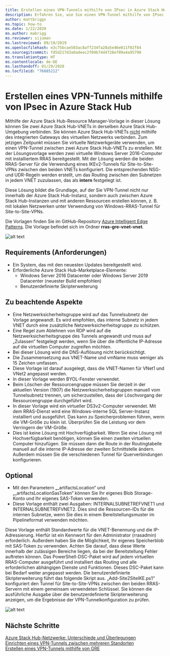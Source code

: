 ```yaml
---
title: Erstellen eines VPN-Tunnels mithilfe von IPsec in Azure Stack Hub
description: Erfahren Sie, wie Sie einen VPN-Tunnel mithilfe von IPsec in Azure Stack Hub erstellen.
author: mattbriggs
ms.topic: how-to
ms.date: 1/22/2020
ms.author: mabrigg
ms.reviewer: sijuman
ms.lastreviewed: 09/19/2019
ms.openlocfilehash: e3c75bcae503ac8aff234fa28a5e46e011f02f84
ms.sourcegitcommit: fd5d217d3a8adeec2f04b74d4728e709a4a95790
ms.translationtype: HT
ms.contentlocale: de-DE
ms.lasthandoff: 01/29/2020
ms.locfileid: "76885212"
---
```

# <a name="how-to-create-a-vpn-tunnel-using-ipsec--in-azure-stack-hub"></a>Erstellen eines VPN-Tunnels mithilfe von IPsec in Azure Stack Hub

Mithilfe der Azure Stack Hub-Resource Manager-Vorlage in dieser Lösung können Sie zwei Azure Stack Hub-VNETs in derselben Azure Stack Hub-Umgebung verbinden. Sie können Azure Stack Hub-VNETs [nicht](https://docs.microsoft.com/azure-stack/user/azure-stack-network-differences) mithilfe des integrierten Gateways des virtuellen Netzwerks verbinden. Zum jetzigen Zeitpunkt müssen Sie virtuelle Netzwerkgeräte verwenden, um einen VPN-Tunnel zwischen zwei Azure Stack Hub-VNETs zu erstellen. Mit der Lösungsvorlage werden zwei virtuelle Windows Server 2016-Computer mit installiertem RRAS bereitgestellt. Mit der Lösung werden die beiden RRAS-Server für die Verwendung eines IKEv2-Tunnels für Site-to-Site-VPNs zwischen den beiden VNETs konfiguriert. Die entsprechenden NSG- und UDR-Regeln werden erstellt, um das Routing zwischen den Subnetzen in jedem VNET zuzulassen, das als **intern** festgelegt ist. 

Diese Lösung bildet die Grundlage, auf der Sie VPN-Tunnel nicht nur innerhalb der Azure Stack Hub-Instanz, sondern auch zwischen Azure Stack Hub-Instanzen und mit anderen Ressourcen erstellen können, z. B. mit lokalen Netzwerken unter Verwendung von Windows-RRAS-Tunnel für Site-to-Site-VPNs.

Die Vorlagen finden Sie im GitHub-Repository [Azure Intelligent Edge Patterns](https://github.com/Azure-Samples/azure-intelligent-edge-patterns). Die Vorlage befindet sich im Ordner **rras-gre-vnet-vnet**. 

![alt text](./media/azure-stack-network-howto-vpn-tunnel-ipsec/overview.png)

## <a name="requirements"></a>Requirements (Anforderungen)

- Ein System, das mit den neuesten Updates bereitgestellt wird. 
- Erforderliche Azure Stack Hub-Marketplace-Elemente:
    -  Windows Server 2016 Datacenter oder Windows Server 2019 Datacenter (neuester Build empfohlen)
    -  Benutzerdefinierte Skripterweiterung

## <a name="things-to-consider"></a>Zu beachtende Aspekte

- Eine Netzwerksicherheitsgruppe wird auf das Tunnelsubnetz der Vorlage angewandt.  Es wird empfohlen, das interne Subnetz in jedem VNET durch eine zusätzliche Netzwerksicherheitsgruppe zu schützen.
- Eine Regel zum Ablehnen von RDP wird auf die Netzwerksicherheitsgruppe des Tunnels angewandt und muss auf „Zulassen“ festgelegt werden, wenn Sie über die öffentliche IP-Adresse auf die virtuellen Computer zugreifen möchten.
- Bei dieser Lösung wird die DNS-Auflösung nicht berücksichtigt.
- Die Zusammensetzung aus VNET-Name und vmName muss weniger als 15 Zeichen umfassen.
- Diese Vorlage ist darauf ausgelegt, dass die VNET-Namen für VNet1 und VNet2 angepasst werden.
- In dieser Vorlage werden BYOL-Fenster verwendet.
- Beim Löschen der Ressourcengruppe müssen Sie derzeit in der aktuellen Version (1907) die Netzwerksicherheitsgruppen manuell vom Tunnelsubnetz trennen, um sicherzustellen, dass der Löschvorgang der Ressourcengruppe durchgeführt wird.
- In dieser Vorlage wird ein virtueller DS3v2-Computer verwendet.  Mit dem RRAS-Dienst wird eine Windows-interne SQL Server-Instanz installiert und ausgeführt.  Das kann zu Speicherproblemen führen, wenn die VM-Größe zu klein ist.  Überprüfen Sie die Leistung vor dem Verringern der VM-Größe.
- Dies ist keine Lösung mit Hochverfügbarkeit.  Wenn Sie eine Lösung mit Hochverfügbarkeit benötigen, können Sie einen zweiten virtuellen Computer hinzufügen. Sie müssen dann die Route in der Routingtabelle manuell auf die interne IP-Adresse der zweiten Schnittstelle ändern.  Außerdem müssen Sie die verschiedenen Tunnel für Querverbindungen konfigurieren.

## <a name="optional"></a>Optional

- Mit den Parametern „_artifactsLocation“ und „_artifactsLocationSasToken“ können Sie Ihr eigenes Blob Storage-Konto und Ihr eigenes SAS-Token verwenden.
- Diese Vorlage enthält zwei Ausgaben: INTERNALSUBNETREFVNET1 und INTERNALSUBNETREFVNET2. Dies sind die Ressourcen-IDs für die internen Subnetze, wenn Sie dies in einem Bereitstellungsmuster im Pipelineformat verwenden möchten.

Diese Vorlage enthält Standardwerte für die VNET-Benennung und die IP-Adressierung.  Hierfür ist ein Kennwort für den Administrator (rrasadmin) erforderlich. Außerdem haben Sie die Möglichkeit, Ihr eigenes Speicherblob mit SAS-Token zu verwenden.  Achten Sie darauf, dass diese Werte innerhalb der zulässigen Bereiche liegen, da bei der Bereitstellung Fehler auftreten können.  Das PowerShell-DSC-Paket wird auf jedem virtuellen RRAS-Computer ausgeführt und installiert das Routing und alle erforderlichen abhängigen Dienste und Funktionen.  Dieses DSC-Paket kann bei Bedarf weiter angepasst werden.  Die benutzerdefinierte Skripterweiterung führt das folgende Skript aus. „Add-Site2SiteIKE.ps1“ konfiguriert den Tunnel für Site-to-Site-VPNs zwischen den beiden RRAS-Servern mit einem gemeinsam verwendeten Schlüssel.  Sie können die ausführliche Ausgabe über die benutzerdefinierte Skripterweiterung anzeigen, um die Ergebnisse der VPN-Tunnelkonfiguration zu prüfen.

![alt text](./media/azure-stack-network-howto-vpn-tunnel-ipsec/s2svpntunnel.png)

## <a name="next-steps"></a>Nächste Schritte

[Azure Stack Hub-Netzwerke: Unterschiede und Überlegungen](azure-stack-network-differences.md)  
[Einrichten eines VPN-Tunnels zwischen mehreren Standorten](network-howto-vpn-tunnel.md)  
[Erstellen eines VPN-Tunnels mithilfe von GRE](network-howto-vpn-tunnel-gre.md)